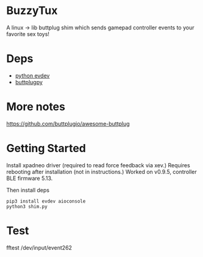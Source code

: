 # BuzzyTux

A linux -> lib buttplug shim which sends gamepad controller events
to your favorite sex toys!

# Deps 
- [python evdev](https://python-evdev.readthedocs.io/en/latest/tutorial.html)
- [buttplugpy](https://github.com/Siege-Wizard/buttplug-py)

# More notes
https://github.com/buttplugio/awesome-buttplug


# Getting Started
Install xpadneo driver (required to read force feedback via xev.)
Requires rebooting after installation (not in instructions.)
Worked on v0.9.5, controller BLE firmware 5.13.

Then install deps
```
pip3 install evdev aioconsole
python3 shim.py
```

# Test
fftest /dev/input/event262